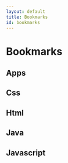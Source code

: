 ```yaml
---
layout: default
title: Bookmarks
id: bookmarks
---
```


# Bookmarks

## Apps

## Css

## Html

## Java

## Javascript
